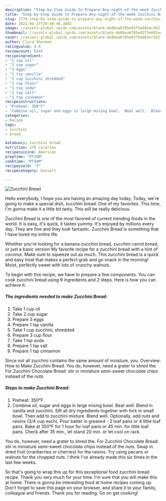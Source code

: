 ```yaml
---
description: "Step-by-Step Guide to Prepare Any-night-of-the-week Zucchini Bread"
title: "Step-by-Step Guide to Prepare Any-night-of-the-week Zucchini Bread"
slug: 1776-step-by-step-guide-to-prepare-any-night-of-the-week-zucchini-bread
date: 2021-04-27T20:49:46.304Z
image: //assets-global.cpcdn.com/assets/blank-4e0bea6785e03f5e602ec562f230caae08da540cada707380b4fe1bbebba43da.png
thumbnail: //assets-global.cpcdn.com/assets/blank-4e0bea6785e03f5e602ec562f230caae08da540cada707380b4fe1bbebba43da.png
cover: //assets-global.cpcdn.com/assets/blank-4e0bea6785e03f5e602ec562f230caae08da540cada707380b4fe1bbebba43da.png
author: Clara Sherman
ratingvalue: 4.4
reviewcount: 6545
recipeingredient:
- "1 cup oil"
- "2 cup sugar"
- "3 eggs"
- "1 tsp vanilla"
- "1 cup zucchini shredded"
- "3 cup flour"
- "1 tsp soda"
- "1 tsp salt"
- "1 tsp cinnamon"
recipeinstructions:
- "Preheat: 350°F"
- "Combine oil, sugar and eggs in large mixing bowl.  Beat well.  Blend in vanilla and zucchini.  Sift all dry ingredients together with fork in small bowl.  Then add to zucchini mixture.  Blend well.  Optionally, add nuts and raisins (3/4 cup each). Pour batter in greased - 2 loaf pans or 4 little loaf pans.  Bake at 350°F for 1 hour for loaf pans or 45 min. for little loaf pans.  Check after 35 min., let stand 20 min. or let cool on rack."
categories:
- Recipe
tags:
- zucchini
- bread

katakunci: zucchini bread 
nutrition: 179 calories
recipecuisine: American
preptime: "PT25M"
cooktime: "PT44M"
recipeyield: "3"
recipecategory: Dessert

---
```



![Zucchini Bread](//assets-global.cpcdn.com/assets/blank-4e0bea6785e03f5e602ec562f230caae08da540cada707380b4fe1bbebba43da.png)

Hello everybody, I hope you are having an amazing day today. Today, we're going to make a special dish, zucchini bread. One of my favorites. This time, I'm gonna make it a little bit tasty. This will be really delicious.

Zucchini Bread is one of the most favored of current trending foods in the world. It is easy, it's quick, it tastes yummy. It's enjoyed by millions every day. They are fine and they look fantastic. Zucchini Bread is something that I have loved my entire life.

Whether you&#39;re looking for a banana zucchini bread, zucchini carrot bread, or just a basic version My favorite recipe for a zucchini bread with a hint of coconut. Make sure to squeeze out as much. This zucchini bread is a quick and easy treat that makes a perfect grab and go snack in the morning! Moist, perfectly sweet with lots of crunchy walnuts.


To begin with this recipe, we have to prepare a few components. You can cook zucchini bread using 9 ingredients and 2 steps. Here is how you can achieve it.

<!--inarticleads1-->

##### The ingredients needed to make Zucchini Bread:

1. Take 1 cup oil
1. Take 2 cup sugar
1. Prepare 3 eggs
1. Prepare 1 tsp vanilla
1. Take 1 cup zucchini, shredded
1. Prepare 3 cup flour
1. Take 1 tsp soda
1. Prepare 1 tsp salt
1. Prepare 1 tsp cinnamon


Since not all zucchini contains the same amount of moisture, you. Overview: How to Make Zucchini Bread. You do, however, need a grater to shred the. For Zucchini Chocolate Bread: stir in miniature semi-sweet chocolate chips instead of the nuts. 

<!--inarticleads2-->

##### Steps to make Zucchini Bread:

1. Preheat: 350°F
1. Combine oil, sugar and eggs in large mixing bowl.  Beat well.  Blend in vanilla and zucchini.  Sift all dry ingredients together with fork in small bowl.  Then add to zucchini mixture.  Blend well.  Optionally, add nuts and raisins (3/4 cup each). Pour batter in greased - 2 loaf pans or 4 little loaf pans.  Bake at 350°F for 1 hour for loaf pans or 45 min. for little loaf pans.  Check after 35 min., let stand 20 min. or let cool on rack.


You do, however, need a grater to shred the. For Zucchini Chocolate Bread: stir in miniature semi-sweet chocolate chips instead of the nuts. Swap in dried fruit (cranberries or cherries) for the raisins. Try using pecans or walnuts for the chopped nuts. I think I&#39;ve already made this six times in the last few weeks. 

So that's going to wrap this up for this exceptional food zucchini bread recipe. Thank you very much for your time. I'm sure that you will make this at home. There is gonna be interesting food at home recipes coming up. Don't forget to save this page on your browser, and share it to your family, colleague and friends. Thank you for reading. Go on get cooking!
